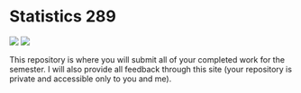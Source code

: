 # Statistics 289

![](https://img.shields.io/badge/Tutorial_Completion-0/0-brightgreen.svg)
![](https://img.shields.io/badge/Project_Completion-0/0-brightgreen.svg)

This repository is where you will submit all of your completed work for
the semester. I will also provide all feedback through this site (your
repository is private and accessible only to you and me).


